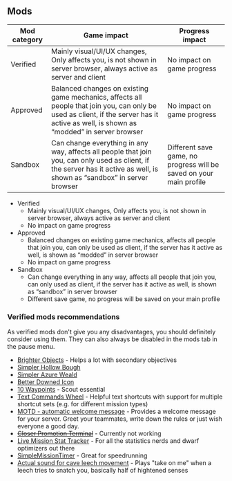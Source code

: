 <h2 id="mods">Mods</h2>

<Accordion>

<div class="hidden sm:block">

Mod category | Game impact | Progress impact
---------|----------|---------
 Verified | Mainly visual/UI/UX changes, Only affects you, is not shown in server browser, always active as server and client | No impact on game progress
 Approved | Balanced changes on existing game mechanics, affects all people that join you, can only be used as client, if the server has it active as well, is shown as “modded” in server browser | No impact on game progress
 Sandbox | Can change everything in any way, affects all people that join you, can only used as client, if the server has it active as well, is shown as “sandbox” in server browser | Different save game, no progress will be saved on your main profile

</div>

<div class="block sm:hidden">

- Verified
  - Mainly visual/UI/UX changes, Only affects you, is not shown in server browser, always active as server and client
  - No impact on game progress
- Approved
  - Balanced changes on existing game mechanics, affects all people that join you, can only be used as client, if the server has it active as well, is shown as “modded” in server browser
  - No impact on game progress
- Sandbox
  - Can change everything in any way, affects all people that join you, can only used as client, if the server has it active as well, is shown as “sandbox” in server browser
  - Different save game, no progress will be saved on your main profile

</div>

### Verified mods recommendations

As verified mods don't give you any disadvantages, you should definitely consider using them. They can also always be disabled in the mods tab in the pause menu.

- [Brighter Objects](https://drg.mod.io/brighter-objects) - Helps a lot with secondary objectives
- [Simpler Hollow Bough](https://drg.mod.io/simpler-hollow-bough)
- [Simpler Azure Weald](https://drg.mod.io/simpler-azure-weald)
- [Better Downed Icon](https://drg.mod.io/better-downed-icon)
- [10 Waypoints](https://drg.mod.io/10-waypoints) - Scout essential
- [Text Commands Wheel](https://drg.mod.io/text-commands-wheel) - Helpful text shortcuts with support for multiple shortcut sets (e.g. for different mission types)
- [MOTD - automatic welcome message](https://drg.mod.io/motd-automatic-welcome-message) - Provides a welcome message for your server. Greet your teammates, write down the rules or just wish everyone a good day.
- ~~[Closer Promotion Terminal](https://drg.mod.io/closer-promotion-terminal)~~ - Currently not working
- [Live Mission Stat Tracker](https://drg.mod.io/live-mission-stat-tracker) - For all the statistics nerds and dwarf optimizers out there
- [SimpleMissionTimer](https://drg.mod.io/simplemissiontimer) - Great for speedrunning
- [Actual sound for cave leech movement](https://drg.mod.io/actual-sound-for-cave-leech-movement) - Plays "take on me" when a leech tries to snatch you, basically half of hightened senses

</Accordion>
